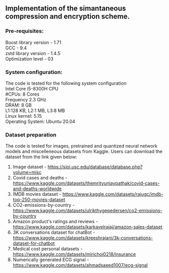 

## Implementation of the simantaneous compression and encryption scheme. 

### Pre-requisites:

Boost library version - 1.71<br />
GCC - 9.4<br />
zstd library version - 1.4.5<br />
Optimization level - 03

### System configuration:
The code is tested for the following system configuration<br />
Intel Core i5-8300H CPU<br />
#CPUs: 8 Cores<br />
Frequency 2.3 GHz <br />
DRAM: 8 GB <br />
L1:128 KB, L2:1 MB, L3:8 MB <br />
Linux kernel: 5.15 <br />
Operating System: Ubuntu 20.04

### Dataset preparation

The code is tested for images, pretrained and quantized neural network models and miscelleneous datasets from Kaggle. Users can download the dataset from the link given below:
1. Image dataset - https://sipi.usc.edu/database/database.php?volume=misc
2. Covid cases and deaths - https://www.kaggle.com/datasets/themrityunjaypathak/covid-cases-and-deaths-worldwide
3. IMDB movies dataset - https://www.kaggle.com/datasets/rajugc/imdb-top-250-movies-dataset
4. CO2-emissions-by-country - https://www.kaggle.com/datasets/ulrikthygepedersen/co2-emissions-by-country
5. Amazon product's ratings and reviews - https://www.kaggle.com/datasets/karkavelrajaj/amazon-sales-dataset
6. 3K conversations dataset for chatBot - https://www.kaggle.com/datasets/kreeshrajani/3k-conversations-dataset-for-chatbot
7. Medical cost personal datasets - https://www.kaggle.com/datasets/mirichoi0218/insurance 
8. Numerically generated ECG signal - https://www.kaggle.com/datasets/ahmadsaeed1007/ecg-signal


